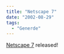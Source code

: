 ```yaml
---
title: "Netscape 7"
date: "2002-08-29"
tags:
  - "Generde"
---
```


[Netscape 7](https://web.archive.org/web/20041114112731/http://channels.netscape.com/ns/browsers/default.jsp) released!
